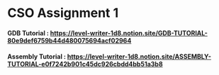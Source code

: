 # CSO Assignment 1


#### GDB Tutorial : https://level-writer-1d8.notion.site/GDB-TUTORIAL-80e9def6759b44d480075694acf02964

#### Assembly Tutorial : https://level-writer-1d8.notion.site/ASSEMBLY-TUTORIAL-e0f7242b901c45dc926cbdd4bb51a3b8

